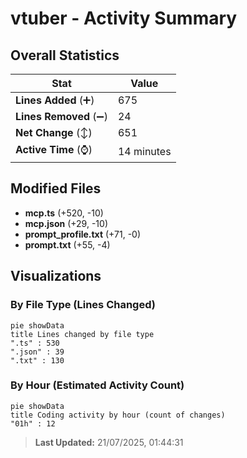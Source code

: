 # vtuber - Activity Summary 

## Overall Statistics

| Stat                   | Value                                                             |
| ---------------------- | ----------------------------------------------------------------- |
| **Lines Added** (➕)   | 675                                          |
| **Lines Removed** (➖) | 24                                        |
| **Net Change** (↕)    | 651                |
| **Active Time** (⌚)   | 14 minutes |


## Modified Files
- **mcp.ts** (+520, -10)
- **mcp.json** (+29, -10)
- **prompt_profile.txt** (+71, -0)
- **prompt.txt** (+55, -4)

## Visualizations

### By File Type (Lines Changed)

```mermaid
pie showData
title Lines changed by file type
".ts" : 530
".json" : 39
".txt" : 130
```

### By Hour (Estimated Activity Count)

```mermaid
pie showData
title Coding activity by hour (count of changes)
"01h" : 12
```


> **Last Updated:** 21/07/2025, 01:44:31